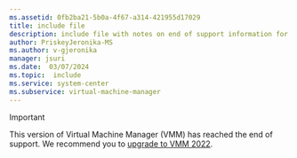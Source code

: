 ```yaml
---
ms.assetid: 0fb2ba21-5b0a-4f67-a314-421955d17029
title: include file
description: include file with notes on end of support information for 1801 and 1807 for use in all articles under 1801 and 1807 monikers
author: PriskeyJeronika-MS
ms.author: v-gjeronika
manager: jsuri
ms.date:  03/07/2024
ms.topic:  include
ms.service: system-center
ms.subservice: virtual-machine-manager
---
```

> [!IMPORTANT]
>
> This version of Virtual Machine Manager (VMM) has reached the end of support. We recommend you to [upgrade to VMM 2022](../vmm/upgrade-vmm.md).
